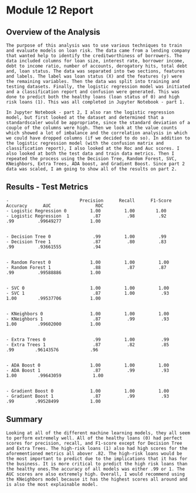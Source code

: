 # Module 12 Report

## Overview of the Analysis


    The purpose of this analysis was to use various techniques to train and evaluate models on loan risk. The data came from a lending company that wanted help to identify the creditworthiness of borrowers. The data included columns for loan size, interest rate, borrower income, debt to income ratio, number of accounts, derogatory hits, total debt and, loan status. The data was separated into two sections, features and labels. The label was loan status (X) and the features (y) were the remaining variables. Then the data was split into training and testing datasets. Finally, the logistic regression model was initiated and a classification report and confusion were generated. This was done to predict both the healthy loans (loan status of 0) and high risk loans (1). This was all completed in Jupyter Notebook - part 1.

    In Jupyter Notebook - part 2, I also ran the logistic regression model, but first looked at the dataset and determined that a standardscaler would be appropriate, since the standard deviation of a couple of the columns were high. Then we look at the value counts which showed a lot of imbalance and the correlation analysis in which we could have dropped columns (if we decided to do so). In addition to the logistic regression model (with the confusion matrix and classification report), I also looked at the Roc and Auc scores. I also looked at both the test data and train data metrics. Then I repeated the process using the Decision Tree, Random Forest, SVC, KNeighbors, Extra Trees, ADA boost, and Gradient Boost. Since part 2 data was scaled, I am going to show all of the results on part 2. 


## Results - Test Metrics

    -                           Precision      Recall      F1-Score      Accuracy      AUC                 ROC
    - Logistic Regression 0         1.00         1.00        1.00                
    - Logistic Regression  1         .87          .98         .92           .99         .99649277           1.00


    - Decision Tree 0                .99         1.00         .99       
    - Decision Tree 1                .87          .80         .83           .99         .93661555            .94


    - Random Forest 0               1.00         1.00         1.00  
    - Random Forest 1                .88          .87         .87           .99         .99588886           1.00


    - SVC 0                         1.00         1.00         1.00
    - SVC 1                          .87         1.00          .93          1.00        .99537706           1.00


    - KNeighbors 0                  1.00         1.00         1.00 
    - KNeighbors 1                   .87          .99          .93          1.00        .99602000           1.00


    - Extra Trees 0                  .99         1.00          .99
    - Extra Trees 1                  .87          .82          .85           .99        .96143576            .96


    - ADA Boost 0                   1.00         1.00         1.00 
    - ADA Boost 1                    .87          .99          .93          1.00        .99643059            1.00


    - Gradient Boost 0              1.00         1.00         1.00 
    - Gradient Boost 1               .87          .99          .93           .99        .99528499            1.00



## Summary
    Looking at all of the different machine learning models, they all seem to perform extremely well. All of the healthy loans (0) had perfect scores for precision, recall, and F1-score except for Decision Tree and Extra Trees. The high-risk loans (1) also had high scores for the aforementioned metrics all abover .82. The high-risk loans would be the most important to predict due to the implications that it has for the business. It is more critical to predict the high risk loans than the healthy ones.The accuracy of all models was either .99 or 1. The AUC scores are also extremely high. Overall, I would recommend using the KNeighbors model because it has the highest scores all around and is also the most explainable model. 


